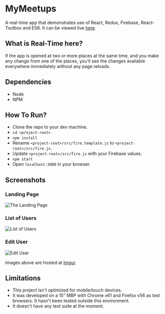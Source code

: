 # MyMeetups
A real-time app that demonstrates use of React, Redux, Firebase, React-Toolbox and ES6. It can be viewed live [here](https://mymeetupspk.firebaseapp.com/).

## What is Real-Time here?
If the app is opened at two or more places at the same time, and you make any change from one of the places, you'll see the changes available everywhere immediately without any page reloads.

## Dependencies
- Node
- NPM

## How To Run?
- Clone the repo to your dev machine.
- `cd <project-root>`
- `npm install`
- Rename `<project-root>/src/fire.template.js` to `<project-root>/src/fire.js`.
- Update `<project-root>/src/fire.js` with your Firebase values.
- `npm start`
- Open `localhost:3000` in your browser.

## Screenshots
### Landing Page
![The Landing Page](https://i.imgur.com/dyQB8vN.png)

### List of Users
![List of Users](https://i.imgur.com/idjGii2.png)

### Edit User
![Edit User](https://i.imgur.com/dDSEgPy.png)

Images above are hosted at [Imgur](https://imgur.com).

## Limitations
- This project isn't optimized for mobile/touch devices.
- It was developed on a 15" MBP with Chrome v61 and Firefox v56 as test browsers. It hasn't been tested outside this environment.
- It doesn't have any test suite at the moment.

